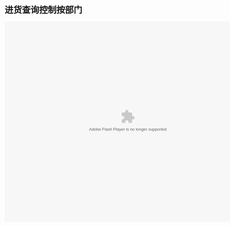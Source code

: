 # 进货查询控制按部门

<embed src="http://resource.3cwdb.com/kailong-donghua/B000001201211070210.swf" width="800" height="650"  pluginspage="http://www.macromedia.com/go/getflashplayer" 
type="application/x-shockwave-flash" ></embed>
